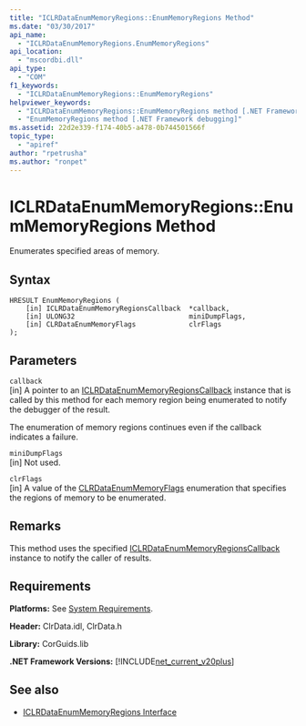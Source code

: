 ```yaml
---
title: "ICLRDataEnumMemoryRegions::EnumMemoryRegions Method"
ms.date: "03/30/2017"
api_name: 
  - "ICLRDataEnumMemoryRegions.EnumMemoryRegions"
api_location: 
  - "mscordbi.dll"
api_type: 
  - "COM"
f1_keywords: 
  - "ICLRDataEnumMemoryRegions::EnumMemoryRegions"
helpviewer_keywords: 
  - "ICLRDataEnumMemoryRegions::EnumMemoryRegions method [.NET Framework debugging]"
  - "EnumMemoryRegions method [.NET Framework debugging]"
ms.assetid: 22d2e339-f174-40b5-a478-0b744501566f
topic_type: 
  - "apiref"
author: "rpetrusha"
ms.author: "ronpet"
---
```

# ICLRDataEnumMemoryRegions::EnumMemoryRegions Method
Enumerates specified areas of memory.  
  
## Syntax  
  
```  
HRESULT EnumMemoryRegions (  
    [in] ICLRDataEnumMemoryRegionsCallback  *callback,  
    [in] ULONG32                            miniDumpFlags,  
    [in] CLRDataEnumMemoryFlags             clrFlags  
);  
```  
  
## Parameters  
 `callback`  
 [in] A pointer to an [ICLRDataEnumMemoryRegionsCallback](../../../../docs/framework/unmanaged-api/debugging/iclrdataenummemoryregionscallback-interface.md) instance that is called by this method for each memory region being enumerated to notify the debugger of the result.  
  
 The enumeration of memory regions continues even if the callback indicates a failure.  
  
 `miniDumpFlags`  
 [in] Not used.  
  
 `clrFlags`  
 [in] A value of the [CLRDataEnumMemoryFlags](../../../../docs/framework/unmanaged-api/debugging/clrdataenummemoryflags-enumeration.md) enumeration that specifies the regions of memory to be enumerated.  
  
## Remarks  
 This method uses the specified [ICLRDataEnumMemoryRegionsCallback](../../../../docs/framework/unmanaged-api/debugging/iclrdataenummemoryregionscallback-interface.md) instance to notify the caller of results.  
  
## Requirements  
 **Platforms:** See [System Requirements](../../../../docs/framework/get-started/system-requirements.md).  
  
 **Header:** ClrData.idl, ClrData.h  
  
 **Library:** CorGuids.lib  
  
 **.NET Framework Versions:** [!INCLUDE[net_current_v20plus](../../../../includes/net-current-v20plus-md.md)]  
  
## See also
- [ICLRDataEnumMemoryRegions Interface](../../../../docs/framework/unmanaged-api/debugging/iclrdataenummemoryregions-interface.md)
